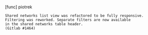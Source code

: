 [func] piotrek

    Shared networks list view was refactored to be fully responsive.
    Filtering was reworked. Separate filters are now available
    in the shared networks table header.
    (Gitlab #1464)